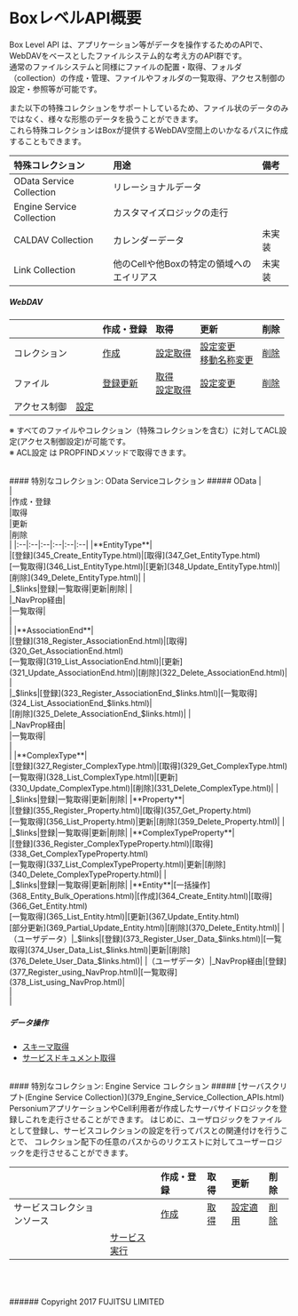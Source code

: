 # BoxレベルAPI概要
Box Level API は、アプリケーション等がデータを操作するためのAPIで、WebDAVをベースとしたファイルシステム的な考え方のAPI群です。  
通常のファイルシステムと同様にファイルの配置・取得、フォルダ（collection）の作成・管理、ファイルやフォルダの一覧取得、アクセス制御の設定・参照等が可能です。

また以下の特殊コレクションをサポートしているため、ファイル状のデータのみではなく、様々な形態のデータを扱うことができます。  
これら特殊コレクションはBoxが提供するWebDAV空間上のいかなるパスに作成することもできます。

|特殊コレクション<br>|用途<br>|備考<br>|
|:--|:--|:--|
|OData Service Collection<br>|リレーショナルデータ<br>|<br>|
|Engine Service Collection<br>|カスタマイズロジックの走行<br>|<br>|
|CALDAV Collection<br>|カレンダーデータ<br>|未実装<br>|
|Link Collection<br>|他のCellや他Boxの特定の領域へのエイリアス<br>|未実装<br>|

##### WebDAV
|<br>|<br>|作成・登録<br>|取得<br>|更新<br>|削除<br>|
|:--|:--|:--|:--|:--|:--|
|コレクション|<br>|[作成](306_Create_Collection.html)|[設定取得](307_Get_Property.html)|[設定変更](308_Change_Property.html)<br>[移動名称変更](309_Update_Move_Collection.html)|[削除](310_Delete_Collection.html)|
|ファイル|<br>|[登録更新](312_Register_and_Update_WebDAV.html)|[取得](311_Get_WebDav.html)<br>[設定取得](307_Get_Property.html)|[設定変更](313_Change_Property.html)|[削除](314_Delete_WebDAV.html)|
|アクセス制御|[設定](315_Configure_Access_Control.html)|<br>|<br>|<br>|<br>|

※ すべてのファイルやコレクション（特殊コレクションを含む）に対してACL設定(アクセス制御設定)が可能です。  
※ ACL設定 は PROPFINDメソッドで取得できます。

<br>
#### 特別なコレクション: OData Serviceコレクション
##### OData
|<br>|<br>|作成・登録<br>|取得<br>|更新<br>|削除<br>|
|:--|:--|:--|:--|:--|:--|
|**EntityType**|<br>|[登録](345_Create_EntityType.html)|[取得](347_Get_EntityType.html)<br>[一覧取得](346_List_EntityType.html)|[更新](348_Update_EntityType.html)|[削除](349_Delete_EntityType.html)|
|<br>|_$links|登録|一覧取得|更新|削除|
|<br>|_NavProp経由|<br>|一覧取得|<br>|<br>|
|**AssociationEnd**|<br>|[登録](318_Register_AssociationEnd.html)|[取得](320_Get_AssociationEnd.html)<br>[一覧取得](319_List_AssociationEnd.html)|[更新](321_Update_AssociationEnd.html)|[削除](322_Delete_AssociationEnd.html)|
|<br>|_$links|[登録](323_Register_AssociationEnd_$links.html)|[一覧取得](324_List_AssociationEnd_$links.html)|<br>|[削除](325_Delete_AssociationEnd_$links.html)|
|<br>|_NavProp経由|<br>|一覧取得|<br>|<br>|
|**ComplexType**|<br>|[登録](327_Register_ComplexType.html)|[取得](329_Get_ComplexType.html)<br>[一覧取得](328_List_ComplexType.html)|[更新](330_Update_ComplexType.html)|[削除](331_Delete_ComplexType.html)|
|<br>|_$links|登録|一覧取得|更新|削除|
|**Property**|<br>|[登録](355_Register_Property.html)|[取得](357_Get_Property.html)<br>[一覧取得](356_List_Property.html)|更新|[削除](359_Delete_Property.html)|
|<br>|_$links|登録|一覧取得|更新|削除|
|**ComplexTypeProperty**|<br>|[登録](336_Register_ComplexTypeProperty.html)|[取得](338_Get_ComplexTypeProperty.html)<br>[一覧取得](337_List_ComplexTypeProperty.html)|更新|[削除](340_Delete_ComplexTypeProperty.html)|
|<br>|_$links|登録|一覧取得|更新|削除|
|**Entity**|[一括操作](368_Entity_Bulk_Operations.html)|[作成](364_Create_Entity.html)|[取得](366_Get_Entity.html)<br>[一覧取得](365_List_Entity.html)|[更新](367_Update_Entity.html)<br>[部分更新](369_Partial_Update_Entity.html)|[削除](370_Delete_Entity.html)|
|（ユーザデータ）|_$links|[登録](373_Register_User_Data_$links.html)|[一覧取得](374_User_Data_List_$links.html)|更新|[削除](376_Delete_User_Data_$links.html)|
|（ユーザデータ）|_NavProp経由|[登録](377_Register_using_NavProp.html)|[一覧取得](378_List_using_NavProp.html)|<br>|<br>|

##### データ操作
* [スキーマ取得](316_User_Defined_Data_Schema.html)
* [サービスドキュメント取得](317_Document_Acquisition_Service.html)

<br>
#### 特別なコレクション: Engine Service コレクション
##### [サーバスクリプト(Engine Service Collection)](379_Engine_Service_Collection_APIs.html)
PersoniumアプリケーションやCell利用者が作成したサーバサイドロジックを登録しこれを走行させることができます。  
はじめに、ユーザロジックをファイルとして登録し、サービスコレクションの設定を行ってパスとの関連付けを行うことで、  
コレクション配下の任意のパスからのリクエストに対してユーザーロジックを走行させることができます。

|<br>|<br>|作成・登録<br>|取得<br>|更新<br>|削除<br>|
|:--|:--|:--|:--|:--|:--|
|サービスコレクションソース|<br>|[作成](381_Create_Service_Collection_Source.html)|[取得](382_List_Service_Collection_Source.html)|[設定適用](380_Configure_Service_Collection.html)|[削除](383_Delete_Service_Collection_Source.html)|
|<br>|[サービス実行](384_Service_Execution.html)<br>|<br>|<br>|<br>|<br>|
<br>
<br>
<br>
###### Copyright 2017    FUJITSU LIMITED
